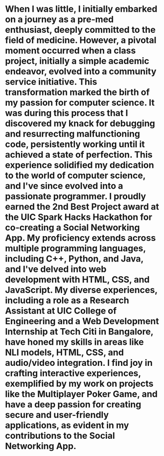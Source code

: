 # When I was little, I initially embarked on a journey as a pre-med enthusiast, deeply committed to the field of medicine. However, a pivotal moment occurred when a class project, initially a simple academic endeavor, evolved into a community service initiative. This transformation marked the birth of my passion for computer science. It was during this process that I discovered my knack for debugging and resurrecting malfunctioning code, persistently working until it achieved a state of perfection. This experience solidified my dedication to the world of computer science, and I've since evolved into a passionate programmer. I proudly earned the 2nd Best Project award at the UIC Spark Hacks Hackathon for co-creating a Social Networking App. My proficiency extends across multiple programming languages, including C++, Python, and Java, and I've delved into web development with HTML, CSS, and JavaScript. My diverse experiences, including a role as a Research Assistant at UIC College of Engineering and a Web Development Internship at Tech Citi in Bangalore, have honed my skills in areas like NLI models, HTML, CSS, and audio/video integration. I find joy in crafting interactive experiences, exemplified by my work on projects like the Multiplayer Poker Game, and have a deep passion for creating secure and user-friendly applications, as evident in my contributions to the Social Networking App.

